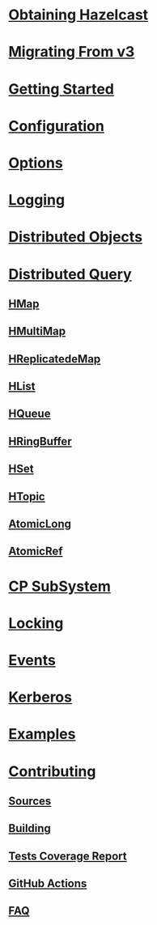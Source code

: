 # [Obtaining Hazelcast](obtaining.md)
# [Migrating From v3](migratingFrom3.md)
# [Getting Started](gettingStarted.md)
# [Configuration](configuration.md)
# [Options](options.md)
# [Logging](logging.md)
# [Distributed Objects](distributedObjects.md)
# [Distributed Query](distributedQuery.md)
## [HMap](hmap.md)
## [HMultiMap](hmap.md)
## [HReplicatedeMap](hmap.md)
## [HList](hlist.md)
## [HQueue](hqueue.md)
## [HRingBuffer](hringbuffer.md)
## [HSet](hset.md)
## [HTopic](htopic.md)
## [AtomicLong](atomiclong.md)
## [AtomicRef](atomicref.md)
# [CP SubSystem](cpsubsystem.md)
# [Locking](locking.md)
# [Events](events.md)
# [Kerberos](kerberos.md)
# [Examples](examples.md)
# [Contributing](contrib.md)
## [Sources](contrib-sources.md)
## [Building](contrib-build.md)
## [Tests Coverage Report](../cover/index.html)
## [GitHub Actions](contrib-actions.md)
## [FAQ](contrib-faq.md)
